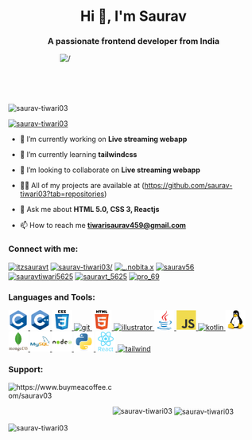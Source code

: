 <h1 align="center">Hi 👋, I'm Saurav</h1>
<h3 align="center">A passionate frontend developer from India</h3>
<img src="https://encrypted-tbn0.gstatic.com/images?q=tbn:ANd9GcRDfJb7y-IAiNY7Bcat9RC_rfKo5HBvTKjLAQ&usqp=CAU" alt="/" align="right" width="400px" height="100px">

<p align="left"> <img src="https://komarev.com/ghpvc/?username=saurav-tiwari03&label=Profile%20views&color=0e75b6&style=flat" alt="saurav-tiwari03" /> </p>

<p align="left"> <a href="https://github.com/ryo-ma/github-profile-trophy"><img src="https://github-profile-trophy.vercel.app/?username=saurav-tiwari03" alt="saurav-tiwari03" /></a> </p>


- 🔭 I’m currently working on **Live streaming webapp**

- 🌱 I’m currently learning **tailwindcss**

- 👯 I’m looking to collaborate on **Live streaming webapp**

- 👨‍💻 All of my projects are available at (https://github.com/saurav-tiwari03?tab=repositories)

- 💬 Ask me about **HTML 5.0, CSS 3, Reactjs**

- 📫 How to reach me **tiwarisaurav459@gmail.com**

<h3 align="left">Connect with me:</h3>
<p align="left">
<a href="https://twitter.com/itzsauravt" target="blank"><img align="center" src="https://raw.githubusercontent.com/rahuldkjain/github-profile-readme-generator/master/src/images/icons/Social/twitter.svg" alt="itzsauravt" height="30" width="40" /></a>
<a href="https://linkedin.com/in/saurav-tiwari03/" target="blank"><img align="center" src="https://raw.githubusercontent.com/rahuldkjain/github-profile-readme-generator/master/src/images/icons/Social/linked-in-alt.svg" alt="saurav-tiwari03/" height="30" width="40" /></a>
<a href="https://instagram.com/_.nobita.x" target="blank"><img align="center" src="https://raw.githubusercontent.com/rahuldkjain/github-profile-readme-generator/master/src/images/icons/Social/instagram.svg" alt="_.nobita.x" height="30" width="40" /></a>
<a href="https://www.codechef.com/users/saurav56" target="blank"><img align="center" src="https://cdn.jsdelivr.net/npm/simple-icons@3.1.0/icons/codechef.svg" alt="saurav56" height="30" width="40" /></a>
<a href="https://www.hackerrank.com/sauravtiwari5625" target="blank"><img align="center" src="https://raw.githubusercontent.com/rahuldkjain/github-profile-readme-generator/master/src/images/icons/Social/hackerrank.svg" alt="sauravtiwari5625" height="30" width="40" /></a>
<a href="https://www.leetcode.com/sauravt_5625" target="blank"><img align="center" src="https://raw.githubusercontent.com/rahuldkjain/github-profile-readme-generator/master/src/images/icons/Social/leet-code.svg" alt="sauravt_5625" height="30" width="40" /></a>
<a href="https://auth.geeksforgeeks.org/user/pro_69" target="blank"><img align="center" src="https://raw.githubusercontent.com/rahuldkjain/github-profile-readme-generator/master/src/images/icons/Social/geeks-for-geeks.svg" alt="pro_69" height="30" width="40" /></a>
</p>

<h3 align="left">Languages and Tools:</h3>
<p align="left"> <a href="https://www.cprogramming.com/" target="_blank" rel="noreferrer"> <img src="https://raw.githubusercontent.com/devicons/devicon/master/icons/c/c-original.svg" alt="c" width="40" height="40"/> </a> <a href="https://www.w3schools.com/cpp/" target="_blank" rel="noreferrer"> <img src="https://raw.githubusercontent.com/devicons/devicon/master/icons/cplusplus/cplusplus-original.svg" alt="cplusplus" width="40" height="40"/> </a> <a href="https://www.w3schools.com/css/" target="_blank" rel="noreferrer"> <img src="https://raw.githubusercontent.com/devicons/devicon/master/icons/css3/css3-original-wordmark.svg" alt="css3" width="40" height="40"/> </a> <a href="https://git-scm.com/" target="_blank" rel="noreferrer"> <img src="https://www.vectorlogo.zone/logos/git-scm/git-scm-icon.svg" alt="git" width="40" height="40"/> </a> <a href="https://www.w3.org/html/" target="_blank" rel="noreferrer"> <img src="https://raw.githubusercontent.com/devicons/devicon/master/icons/html5/html5-original-wordmark.svg" alt="html5" width="40" height="40"/> </a> <a href="https://www.adobe.com/in/products/illustrator.html" target="_blank" rel="noreferrer"> <img src="https://www.vectorlogo.zone/logos/adobe_illustrator/adobe_illustrator-icon.svg" alt="illustrator" width="40" height="40"/> </a> <a href="https://www.java.com" target="_blank" rel="noreferrer"> <img src="https://raw.githubusercontent.com/devicons/devicon/master/icons/java/java-original.svg" alt="java" width="40" height="40"/> </a> <a href="https://developer.mozilla.org/en-US/docs/Web/JavaScript" target="_blank" rel="noreferrer"> <img src="https://raw.githubusercontent.com/devicons/devicon/master/icons/javascript/javascript-original.svg" alt="javascript" width="40" height="40"/> </a> <a href="https://kotlinlang.org" target="_blank" rel="noreferrer"> <img src="https://www.vectorlogo.zone/logos/kotlinlang/kotlinlang-icon.svg" alt="kotlin" width="40" height="40"/> </a> <a href="https://www.linux.org/" target="_blank" rel="noreferrer"> <img src="https://raw.githubusercontent.com/devicons/devicon/master/icons/linux/linux-original.svg" alt="linux" width="40" height="40"/> </a> <a href="https://www.mongodb.com/" target="_blank" rel="noreferrer"> <img src="https://raw.githubusercontent.com/devicons/devicon/master/icons/mongodb/mongodb-original-wordmark.svg" alt="mongodb" width="40" height="40"/> </a> <a href="https://www.mysql.com/" target="_blank" rel="noreferrer"> <img src="https://raw.githubusercontent.com/devicons/devicon/master/icons/mysql/mysql-original-wordmark.svg" alt="mysql" width="40" height="40"/> </a> <a href="https://nodejs.org" target="_blank" rel="noreferrer"> <img src="https://raw.githubusercontent.com/devicons/devicon/master/icons/nodejs/nodejs-original-wordmark.svg" alt="nodejs" width="40" height="40"/> </a> <a href="https://www.python.org" target="_blank" rel="noreferrer"> <img src="https://raw.githubusercontent.com/devicons/devicon/master/icons/python/python-original.svg" alt="python" width="40" height="40"/> </a> <a href="https://reactjs.org/" target="_blank" rel="noreferrer"> <img src="https://raw.githubusercontent.com/devicons/devicon/master/icons/react/react-original-wordmark.svg" alt="react" width="40" height="40"/> </a> <a href="https://tailwindcss.com/" target="_blank" rel="noreferrer"> <img src="https://www.vectorlogo.zone/logos/tailwindcss/tailwindcss-icon.svg" alt="tailwind" width="40" height="40"/> </a> </p>

<h3 align="left">Support:</h3>
<p><a href="https://www.buymeacoffee.com/https://www.buymeacoffee.com/saurav03"> <img align="left" src="https://cdn.buymeacoffee.com/buttons/v2/default-yellow.png" height="50" width="210" alt="https://www.buymeacoffee.com/saurav03" /></a></p><br><br>

<p><img align="left" src="https://github-readme-stats.vercel.app/api/top-langs?username=saurav-tiwari03&show_icons=true&locale=en&layout=compact" alt="saurav-tiwari03" /></p>

<p>&nbsp;<img align="center" src="https://github-readme-stats.vercel.app/api?username=saurav-tiwari03&show_icons=true&locale=en" alt="saurav-tiwari03" /></p>

<p><img align="center" src="https://github-readme-streak-stats.herokuapp.com/?user=saurav-tiwari03&" alt="saurav-tiwari03" /></p>
